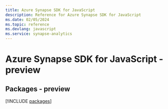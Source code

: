 ```yaml
---
title: Azure Synapse SDK for JavaScript
description: Reference for Azure Synapse SDK for JavaScript
ms.date: 02/05/2024
ms.topic: reference
ms.devlang: javascript
ms.service: synapse-analytics
---
```

# Azure Synapse SDK for JavaScript - preview
## Packages - preview
[!INCLUDE [packages](synapse-index.md)]